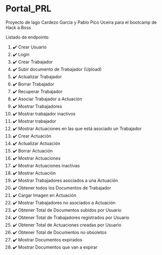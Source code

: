 # Portal_PRL

Proyecto de Iago Cardezo García y Pablo Pico Uceira para el bootcamp de Hack a Boss

Listado de endpoints:

1.  ✔️ Crear Usuario
2.  ✔️ Login
3.  ✔️ Crear Trabajador
4.  ✔️ Subir documento de Trabajador (Upload)
5.  ✔️ Actualizar Trabajador
6.  ✔️ Borrar Trabajador
7.  ✔️ Recuperar Trabajador
8.  ✔️ Asociar Trabajador a Actuación
9.  ✔️ Mostrar Trabajadores
10. ✔️ Mostrar trabajador inactivos
11. ✔️ Mostrar trabajador
12. ✔️ Mostrar Actuaciones en las que está asociado un Trabajador
13. ✔️ Crear Actuación
14. ✔️ Actualizar Actuación
15. ✔️ Borrar Actuación
16. ✔️ Mostrar Actuaciones
17. ✔️ Mostrar Actuaciones inactivas
18. ✔️ Mostrar Actuación
19. ✔️ Mostrar Trabajadores asociados a una Actuación
20. ✔️ Obtener todos los Documentos de Trabajador
21. ✔️ Cargar Imagen en Actuación
22. ✔️ Mostrar Trabajadores no asociados a Actuación
23. ✔️ Obtener Total de Documentos subidos por Usuario
24. ✔️ Obtener Total de Trabajadores registrados por Usuario
25. ✔️ Obtener Total de Actuaciones creadas por Usuario
26. ✔️ Obtener Total de Documentos no obsoletos
27. ✔️ Mostrar Documentos expirados
28. ✔️ Mostrar Documentos que van a expirar
